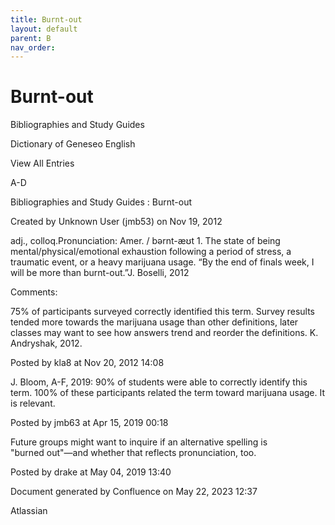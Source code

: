 ```yaml
---
title: Burnt-out
layout: default
parent: B
nav_order:
---
```


# Burnt-out

Bibliographies and Study Guides

Dictionary of Geneseo English

View All Entries

A-D

Bibliographies and Study Guides : Burnt-out

Created by  Unknown User (jmb53) on Nov 19, 2012

adj., colloq.Pronunciation: Amer. / bərnt-æʊt 1. The state of being mental/physical/emotional exhaustion following a period of stress, a traumatic event, or a heavy marijuana usage. “By the end of finals week, I will be more than burnt-out.”J. Boselli, 2012

Comments:

75% of participants surveyed correctly identified this term. Survey results tended more towards the marijuana usage than other definitions, later classes may want to see how answers trend and reorder the definitions. K. Andryshak, 2012.

Posted by kla8 at Nov 20, 2012 14:08

J. Bloom, A-F, 2019: 90% of students were able to correctly identify this term. 100% of these participants related the term toward marijuana usage. It is relevant. 

Posted by jmb63 at Apr 15, 2019 00:18

Future groups might want to inquire if an alternative spelling is &quot;burned out&quot;—and whether that reflects pronunciation, too.

Posted by drake at May 04, 2019 13:40

Document generated by Confluence on May 22, 2023 12:37

Atlassian
